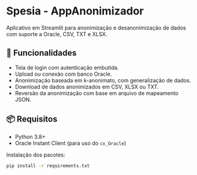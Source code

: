 # Spesia - AppAnonimizador

Aplicativo em Streamlit para anonimização e desanonimização de dados com suporte a Oracle, CSV, TXT e XLSX.

## 🔐 Funcionalidades

- Tela de login com autenticação embutida.
- Upload ou conexão com banco Oracle.
- Anonimização baseada em k-anonimato, com generalização de dados.
- Download de dados anonimizados em CSV, XLSX ou TXT.
- Reversão da anonimização com base em arquivo de mapeamento JSON.

## 📦 Requisitos

- Python 3.8+
- Oracle Instant Client (para uso do `cx_Oracle`)

Instalação dos pacotes:

```bash
pip install -r requirements.txt
